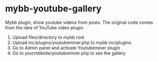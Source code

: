 mybb-youtube-gallery
====================

Mybb plugin, show youtube videos from posts. The original code comes from the idea of YouTube video plugin.  
1.  Upload files/directory to mybb root
2.  Upload inc/plugins/youtubeminer.php to mybb inc/plugins
3.  Go to Admin panel and activate Youtubeminer plugin
4.  Go to yourmbbsite/youtubeminer.php to see the gallery
